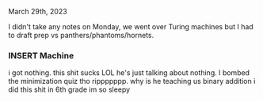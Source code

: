 March 29th, 2023

I didn't take any notes on Monday, we went over Turing machines but I had to draft prep vs panthers/phantoms/hornets.

### INSERT Machine

 i got nothing. this shit sucks LOL he's just talking about nothing. I bombed the minimization quiz tho rippppppp.
why is he teaching us binary addition i did this shit in 6th grade im so sleepy
